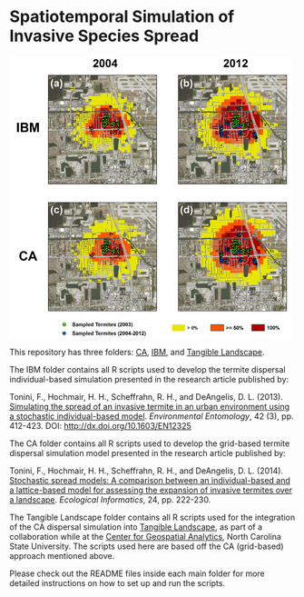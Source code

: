 # Spatiotemporal Simulation of Invasive Species Spread

![TermiteSpread](img/termiteSpread.png)

This repository has three folders: [CA](CA), [IBM](IBM), and [Tangible Landscape](Tangible_Landscape).

The IBM folder contains all R scripts used to develop the termite dispersal individual-based simulation presented in the research article published by:

Tonini, F., Hochmair, H. H., Scheffrahn, R. H., and DeAngelis, D. L. (2013). [Simulating the spread of an invasive termite in an urban environment using a stochastic individual-based model](http://www.bioone.org/doi/abs/10.1603/EN12325). *Environmental Entomology*, 42 (3), pp. 412-423. DOI: http://dx.doi.org/10.1603/EN12325

The CA folder contains all R scripts used to develop the grid-based termite dispersal simulation model presented in the research article published by:

Tonini, F., Hochmair, H. H., Scheffrahn, R. H., and DeAngelis, D. L. (2014). [Stochastic spread models: A comparison between an individual-based and a lattice-based model for assessing the expansion of invasive termites over a landscape](http://www.sciencedirect.com/science/article/pii/S1574954114001277#). *Ecological Informatics*, 24, pp. 222-230.

The Tangible Landscape folder contains all R scripts used for the integration of the CA dispersal simulation into [Tangible Landscape](https://geospatial.ncsu.edu/osgeorel/tangible-landscape.html), as part of a collaboration while at the [Center for Geospatial Analytics](https://cnr.ncsu.edu/geospatial/), North Carolina State University. The scripts used here are based off the CA (grid-based) approach mentioned above.

Please check out the README files inside each main folder for more detailed instructions on how to set up and run the scripts.



